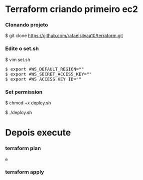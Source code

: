 # Terraform criando primeiro ec2

### Clonando projeto
$ git clone https://github.com/rafaelsilvaa10/terraform.git

### Edite o set.sh

$ vim set.sh

<pre>
$ export AWS_DEFAULT_REGION=""
$ export AWS_SECRET_ACCESS_KEY=""
$ export AWS_ACCESS_KEY_ID=""
</pre>

### Set permission

$ chmod +x deploy.sh

$ ./deploy.sh


# Depois execute

### terraform plan

e 

### terraform apply

